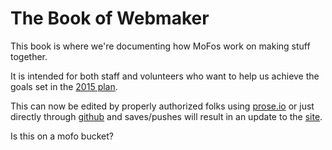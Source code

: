 The Book of Webmaker
=====

This book is where we're documenting how MoFos work on making stuff together.

It is intended for both staff and volunteers who want to help us achieve the goals set in the [2015 plan](/learning2015/plan).

This can now be edited by properly authorized folks using [prose.io](http://prose.io/#MozillaFoundation/book.webmaker.org) or just directly through [github](https://github.com/MozillaFoundation/book.webmaker.org/) and saves/pushes will result in an update to the [site](http://mofobook.s3-website-us-west-2.amazonaws.com/).

Is this on a mofo bucket?


